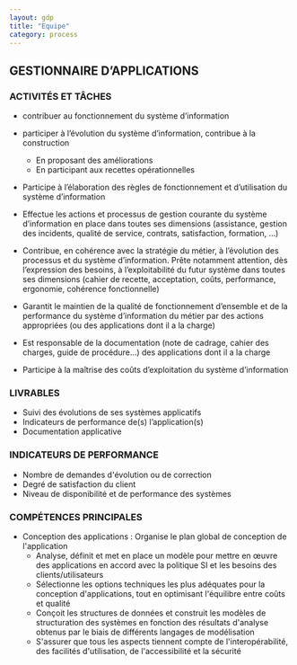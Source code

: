 ```yaml
---
layout: gdp
title: "Equipe"
category: process
---
```


## GESTIONNAIRE D’APPLICATIONS

### ACTIVITÉS ET TÂCHES

- contribuer au fonctionnement du système d’information
- participer à l’évolution du système d’information, contribue à la construction
  - En proposant des améliorations
  - En participant aux recettes opérationnelles

- Participe à l’élaboration des règles de fonctionnement et d’utilisation du système d’information
- Effectue les actions et processus de gestion courante du système d’information en place dans toutes ses dimensions (assistance, gestion des incidents, qualité de service, contrats, satisfaction, formation, …)
- Contribue, en cohérence avec la stratégie du métier, à l’évolution des processus et du système d’information. Prête notamment attention, dès l’expression des besoins, à l’exploitabilité du futur système dans toutes ses dimensions (cahier de recette, acceptation, coûts, performance, ergonomie, cohérence fonctionnelle)
- Garantit le maintien de la qualité de fonctionnement d’ensemble et de la performance du système d’information du métier par des actions appropriées (ou des applications dont il a la charge)
- Est responsable de la documentation (note de cadrage, cahier des charges, guide de procédure…) des applications dont il a la charge
- Participe à la maîtrise des coûts d’exploitation du système d’information

### LIVRABLES

- Suivi des évolutions de ses systèmes applicatifs
- Indicateurs de performance de(s) l’application(s)
- Documentation applicative

### INDICATEURS DE PERFORMANCE

- Nombre de demandes d'évolution ou de correction
- Degré de satisfaction du client
- Niveau de disponibilité et de performance des systèmes

### COMPÉTENCES PRINCIPALES

- Conception des applications : Organise le plan global de conception de l'application
  - Analyse, définit et met en place un modèle pour mettre en œuvre des applications en accord avec la politique SI et les besoins des clients/utilisateurs
  - Sélectionne les options techniques les plus adéquates pour la conception d'applications, tout en optimisant l'équilibre entre coûts et qualité
  - Conçoit les structures de données et construit les modèles de structuration des systèmes en fonction des résultats d'analyse obtenus par le biais de différents langages de modélisation
  - S'assurer que tous les aspects tiennent compte de l'interopérabilité, des facilités d'utilisation, de l'accessibilité et la sécurité
